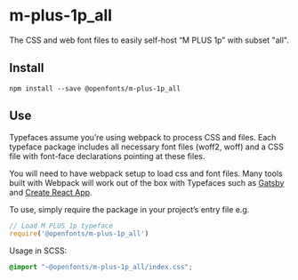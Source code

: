 
# m-plus-1p_all

The CSS and web font files to easily self-host “M PLUS 1p” with subset "all".

## Install

`npm install --save @openfonts/m-plus-1p_all`

## Use

Typefaces assume you’re using webpack to process CSS and files. Each typeface
package includes all necessary font files (woff2, woff) and a CSS file with
font-face declarations pointing at these files.

You will need to have webpack setup to load css and font files. Many tools built
with Webpack will work out of the box with Typefaces such as [Gatsby](https://github.com/gatsbyjs/gatsby)
and [Create React App](https://github.com/facebookincubator/create-react-app).

To use, simply require the package in your project’s entry file e.g.

```javascript
// Load M PLUS 1p typeface
require('@openfonts/m-plus-1p_all')
```

Usage in SCSS:
```scss
@import "~@openfonts/m-plus-1p_all/index.css";
```
